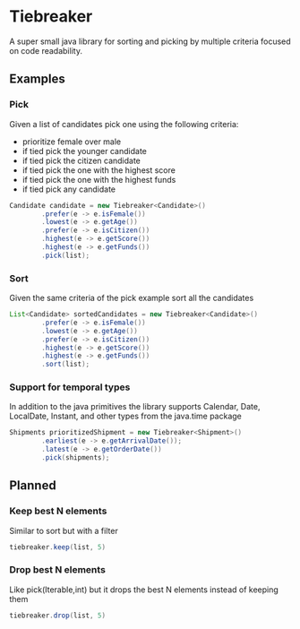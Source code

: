 # Tiebreaker
A super small java library for sorting and picking by multiple criteria focused on code readability.

## Examples

### Pick
Given a list of candidates pick one using the following criteria:
- prioritize female over male
- if tied pick the younger candidate
- if tied pick the citizen candidate
- if tied pick the one with the highest score
- if tied pick the one with the highest funds
- if tied pick any candidate

```java
Candidate candidate = new Tiebreaker<Candidate>()
        .prefer(e -> e.isFemale())
        .lowest(e -> e.getAge())
        .prefer(e -> e.isCitizen())
        .highest(e -> e.getScore())
        .highest(e -> e.getFunds())
        .pick(list);
```

### Sort
Given the same criteria of the pick example sort all the candidates
```java
List<Candidate> sortedCandidates = new Tiebreaker<Candidate>()
        .prefer(e -> e.isFemale())
        .lowest(e -> e.getAge())
        .prefer(e -> e.isCitizen())
        .highest(e -> e.getScore())
        .highest(e -> e.getFunds())
        .sort(list);
```

### Support for temporal types
In addition to the java primitives the library supports Calendar, Date, LocalDate, Instant, and other types from the java.time package
```java
Shipments prioritizedShipment = new Tiebreaker<Shipment>()
		.earliest(e -> e.getArrivalDate());
		.latest(e -> e.getOrderDate())
		.pick(shipments);
```

## Planned

### Keep best N elements
Similar to sort but with a filter
```java
tiebreaker.keep(list, 5)
```

### Drop best N elements
Like pick(Iterable,int) but it drops the best N elements instead of keeping them
```java
tiebreaker.drop(list, 5)
```
